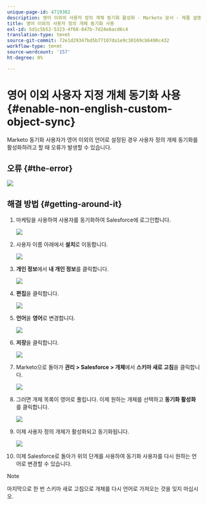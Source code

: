 ```yaml
---
unique-page-id: 4719302
description: 영어 이외의 사용자 정의 개체 동기화 활성화 - Marketo 문서 - 제품 설명서
title: 영어 이외의 사용자 정의 개체 동기화 사용
exl-id: 5d1c5b52-5323-4f68-847b-7d24e6acd6c4
translation-type: tm+mt
source-git-commit: 72e1d29347bd5b77107da1e9c30169cb6490c432
workflow-type: tm+mt
source-wordcount: '157'
ht-degree: 0%

---
```


# 영어 이외 사용자 지정 개체 동기화 사용 {#enable-non-english-custom-object-sync}

Marketo 동기화 사용자가 영어 이외의 언어로 설정된 경우 사용자 정의 개체 동기화를 활성화하려고 할 때 오류가 발생할 수 있습니다.

## 오류 {#the-error}

![](assets/image2014-12-10-13-3a17-3a51.png)

## 해결 방법 {#getting-around-it}

1. 마케팅을 사용하여 사용자를 동기화하여 Salesforce에 로그인합니다.

   ![](assets/image2014-12-10-13-3a18-3a1.png)

1. 사용자 이름 아래에서 **설치**&#x200B;로 이동합니다.

   ![](assets/image2014-12-10-13-3a18-3a11.png)

1. **개인 정보**&#x200B;에서 **내 개인 정보**&#x200B;를 클릭합니다.

   ![](assets/image2014-12-10-13-3a18-3a22.png)

1. **편집**&#x200B;을 클릭합니다.

   ![](assets/image2014-12-10-13-3a18-3a32.png)

1. **언어**&#x200B;을 **영어**&#x200B;로 변경합니다.

   ![](assets/image2014-12-10-13-3a18-3a45.png)

1. **저장**&#x200B;을 클릭합니다.

   ![](assets/image2014-12-10-13-3a18-3a55.png)

1. Marketo으로 돌아가 **관리 > Salesforce > 개체**&#x200B;에서 **스키마 새로 고침**&#x200B;을 클릭합니다.

   ![](assets/image2014-12-10-13-3a19-3a6.png)

1. 그러면 개체 목록이 영어로 풀립니다. 이제 원하는 개체를 선택하고 **동기화 활성화**&#x200B;를 클릭합니다.

   ![](assets/image2014-12-10-13-3a19-3a16.png)

1. 이제 사용자 정의 개체가 활성화되고 동기화됩니다.

   ![](assets/image2014-12-10-13-3a19-3a26.png)

1. 이제 Salesforce로 돌아가 위의 단계를 사용하여 동기화 사용자를 다시 원하는 언어로 변경할 수 있습니다.

>[!NOTE]
>
>마지막으로 한 번 스키마 새로 고침으로 개체를 다시 언어로 가져오는 것을 잊지 마십시오.
